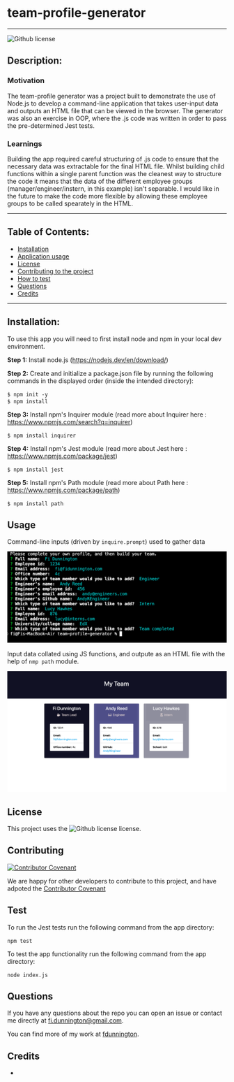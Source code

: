 # team-profile-generator
  ----

  ![Github license](https://img.shields.io/badge/license-MIT-blue.svg)



  ## Description:

  ### Motivation
  The team-profile generator was a project built to demonstrate the use of Node.js to develop a command-line application that takes user-input data and    outputs an HTML file that can be viewed in the browser. The generator was also an exercise in OOP, where the .js code was written in order to pass the pre-determined Jest tests.

  ### Learnings
  Building the app required careful structuring of .js code to ensure that the necessary data was extractable for the final HTML file. Whilst building child functions within a single parent function was the cleanest way to structure the code it means that the data of the different employee groups (manager/engineer/instern, in this example) isn't separable. I would like in the future to make the code more flexible by allowing these employee groups to be called spearately in the HTML. 

  ----

  ## Table of Contents:

  * [Installation](#installation)
  * [Application usage](#usage)
  * [License](#license)
  * [Contributing to the project](#contributing)
  * [How to test](#test)
  * [Questions](#questions)
  * [Credits](#credits)

  ----
  

  ## Installation:
  To use this app you will need to first install node and npm in your local dev environment. 

**Step 1:**
Install node.js (https://nodejs.dev/en/download/)

**Step 2:** 
Create and initialize a package.json file by running the following commands in the displayed order (inside the intended directory):

	$ npm init -y
	$ npm install


**Step 3:** 
Install npm's Inquirer module (read more about Inquirer here : https://www.npmjs.com/search?q=inquirer)

	$ npm install inquirer

**Step 4:**
Install npm's Jest module (read more about Jest here : https://www.npmjs.com/package/jest)

	$ npm install jest
  
**Step 5:**
Install npm's Path module (read more about Path here : https://www.npmjs.com/package/path)

	$ npm install path

  ## Usage
  Command-line inputs (driven by `inquire.prompt`) used to gather data
  
  ![deployed app](./assets/images/terminal.png)
  
  
  Input data collated using JS functions, and outpute as an HTML file with the help of `nmp path` module.
  
  ![deployed app](./assets/images/deployed-app.png)


  ## License
  This project uses the ![Github license](https://img.shields.io/badge/license-MIT-blue.svg) license.


  ## Contributing
  [![Contributor Covenant](https://img.shields.io/badge/Contributor%20Covenant-2.1-4baaaa.svg)](code_of_conduct.md)
  
  We are happy for other developers to contribute to this project, and have adpoted the [Contributor Covenant](https://www.contributor-covenant.org/)


  ## Test
  To run the Jest tests run the following command from the app directory:
  ~~~
  npm test
  ~~~
  
  To test the app functionality run the following command from the app directory:
  ~~~
  node index.js
  ~~~

  ## Questions
  If you have any questions about the repo you can open an issue or contact me directly at fi.dunnington@gmail.com.

  You can find more of my work at [fdunnington](https://github.com/fdunnington).


  ## Credits
  - 
